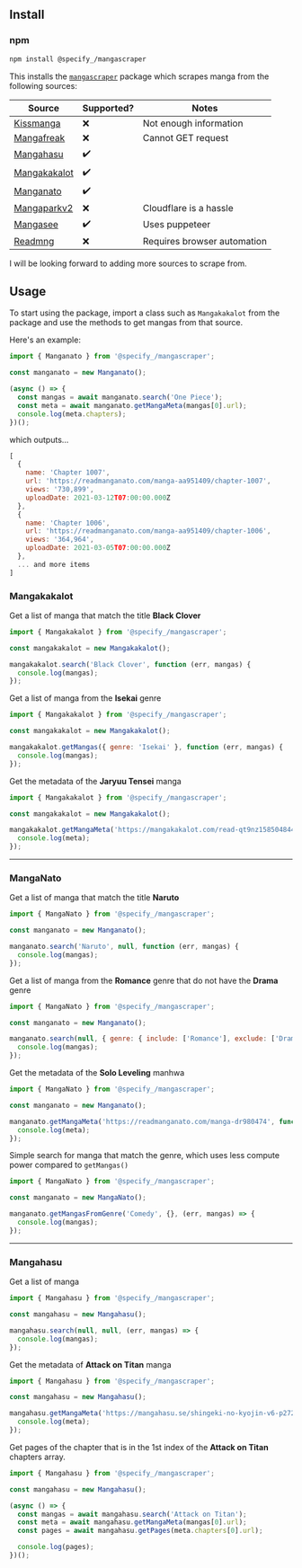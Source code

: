 ## Install

### npm

```sh
npm install @specify_/mangascraper
```

This installs the [`mangascraper`]("https://github.com/EGGaming/mangascraper") package which scrapes manga from the following sources:

| Source                                      | Supported? | Notes                       |
| ------------------------------------------- | ---------- | --------------------------- |
| [Kissmanga]("https://kissmanga.org")        | ❌         | Not enough information      |
| [Mangafreak]("https://w11.mangafreak.net/") | ❌         | Cannot GET request          |
| [Mangahasu]("https://mangahasu.se/")        | ✔️         |                             |
| [Mangakakalot]("https://mangakakalot.com/") | ✔️         |                             |
| [Manganato]("https://manganato.com/")       | ✔️         |                             |
| [Mangaparkv2]("https://v2.mangapark.net")   | ❌         | Cloudflare is a hassle      |
| [Mangasee]("https://mangasee123.com/")      | ✔️         | Uses puppeteer              |
| [Readmng]("https://www.readmng.com/")       | ❌         | Requires browser automation |

I will be looking forward to adding more sources to scrape from.

## Usage

To start using the package, import a class such as `Mangakakalot` from the package and use the methods to get mangas from that source.

Here's an example:

```js
import { Manganato } from '@specify_/mangascraper';

const manganato = new Manganato();

(async () => {
  const mangas = await manganato.search('One Piece');
  const meta = await manganato.getMangaMeta(mangas[0].url);
  console.log(meta.chapters);
})();
```

which outputs...

```js
[
  {
    name: 'Chapter 1007',
    url: 'https://readmanganato.com/manga-aa951409/chapter-1007',
    views: '730,899',
    uploadDate: 2021-03-12T07:00:00.000Z
  },
  {
    name: 'Chapter 1006',
    url: 'https://readmanganato.com/manga-aa951409/chapter-1006',
    views: '364,964',
    uploadDate: 2021-03-05T07:00:00.000Z
  },
  ... and more items
]
```

### Mangakakalot

Get a list of manga that match the title **Black Clover**

```js
import { Mangakakalot } from '@specify_/mangascraper';

const mangakakalot = new Mangakakalot();

mangakakalot.search('Black Clover', function (err, mangas) {
  console.log(mangas);
});
```

Get a list of manga from the **Isekai** genre

```js
import { Mangakakalot } from '@specify_/mangascraper';

const mangakakalot = new Mangakakalot();

mangakakalot.getMangas({ genre: 'Isekai' }, function (err, mangas) {
  console.log(mangas);
});
```

Get the metadata of the **Jaryuu Tensei** manga

```js
import { Mangakakalot } from '@specify_/mangascraper';

const mangakakalot = new Mangakakalot();

mangakakalot.getMangaMeta('https://mangakakalot.com/read-qt9nz158504844280', function (err, meta) {
  console.log(meta);
});
```

---

### MangaNato

Get a list of manga that match the title **Naruto**

```js
import { MangaNato } from '@specify_/mangascraper';

const manganato = new Manganato();

manganato.search('Naruto', null, function (err, mangas) {
  console.log(mangas);
});
```

Get a list of manga from the **Romance** genre that do not have the **Drama** genre

```js
import { MangaNato } from '@specify_/mangascraper';

const manganato = new Manganato();

manganato.search(null, { genre: { include: ['Romance'], exclude: ['Drama'] } }, function (err, mangas) {
  console.log(mangas);
});
```

Get the metadata of the **Solo Leveling** manhwa

```js
import { MangaNato } from '@specify_/mangascraper';

const manganato = new Manganato();

manganato.getMangaMeta('https://readmanganato.com/manga-dr980474', function (err, meta) {
  console.log(meta);
});
```

Simple search for manga that match the genre, which uses less compute power compared to `getMangas()`

```js
import { MangaNato } from '@specify_/mangascraper';

const manganato = new MangaNato();

manganato.getMangasFromGenre('Comedy', {}, (err, mangas) => {
  console.log(mangas);
});
```

---

### Mangahasu

Get a list of manga

```js
import { Mangahasu } from '@specify_/mangascraper';

const mangahasu = new Mangahasu();

mangahasu.search(null, null, (err, mangas) => {
  console.log(mangas);
});
```

Get the metadata of **Attack on Titan** manga

```js
import { Mangahasu } from '@specify_/mangascraper';

const mangahasu = new Mangahasu();

mangahasu.getMangaMeta('https://mangahasu.se/shingeki-no-kyojin-v6-p27286.html', (err, meta) => {
  console.log(meta);
});
```

Get pages of the chapter that is in the 1st index of the **Attack on Titan** chapters array.

```js
import { Mangahasu } from '@specify_/mangascraper';

const mangahasu = new Mangahasu();

(async () => {
  const mangas = await mangahasu.search('Attack on Titan');
  const meta = await mangahasu.getMangaMeta(mangas[0].url);
  const pages = await mangahasu.getPages(meta.chapters[0].url);

  console.log(pages);
})();
```
